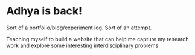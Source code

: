 <!DOCTYPE html>
<html>
<body>
<h1>Adhya is back!</h1>
<p>Sort of a portfolio/blog/experiment log. Sort of an attempt.</p>
<p>Teaching myself to build a website that can help me capture my research work and explore some interesting interdisciplinary problems</p>
</body>
</html>
